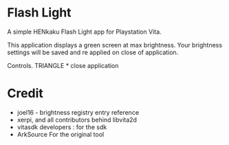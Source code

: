 # Flash Light
A simple HENkaku Flash Light app for Playstation Vita.

This application displays a green screen at max brightness.
Your brightness settings will be saved and re applied on close of application.

Controls.
TRIANGLE * close application


Credit
======
- joel16 - brightness registry entry reference
- xerpi, and all contributors behind libvita2d
- vitasdk developers : for the sdk
- ArkSource For the original tool

